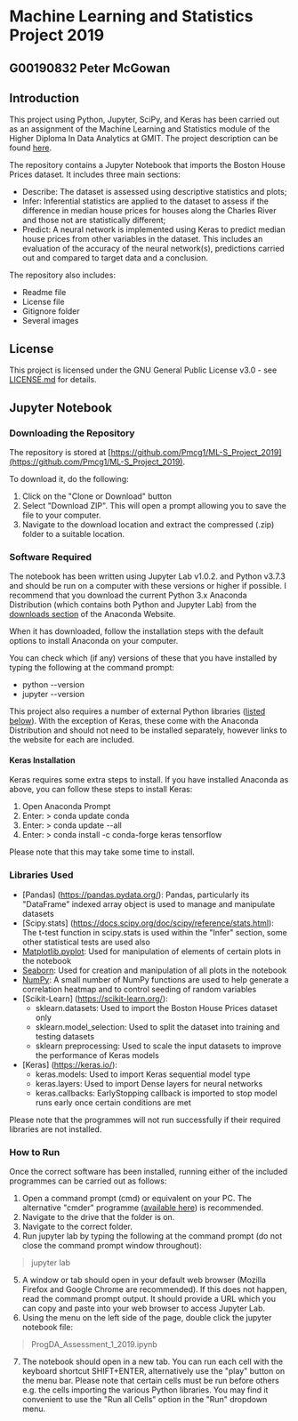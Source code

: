 # Machine Learning and Statistics Project 2019
## G00190832 Peter McGowan

## Introduction

This project using Python, Jupyter, SciPy, and Keras has been carried out as an assignment of the Machine Learning and Statistics module of the Higher Diploma In Data Analytics at GMIT. The project description can be found [here](https://github.com/ianmcloughlin/project-2019-machstat/blob/master/project.pdf).

The repository contains a Jupyter Notebook that imports the Boston House Prices dataset. It includes three main sections:
* Describe: The dataset is assessed using descriptive statistics and plots;
* Infer: Inferential statistics are applied to the dataset to assess if the difference in median house prices for houses along the Charles River and those not are statistically different;
* Predict: A neural network is implemented using Keras to predict median house prices from other variables in the dataset. This includes an evaluation of the accuracy of the neural network(s), predictions carried out and compared to target data and a conclusion.

The repository also includes:
* Readme file
* License file
* Gitignore folder
* Several images

## License

This project is licensed under the GNU General Public License v3.0 - see [LICENSE.md](LICENSE) for details.

## Jupyter Notebook

### Downloading the Repository

The repository is stored at [https://github.com/Pmcg1/ML-S_Project_2019](https://github.com/Pmcg1/ML-S_Project_2019).

To download it, do the following:

1. Click on the "Clone or Download" button
2. Select "Download ZIP". This will open a prompt allowing you to save the file to your computer.
3. Navigate to the download location and extract the compressed (.zip) folder to a suitable location.

### Software Required

The notebook has been written using Jupyter Lab v1.0.2. and Python v3.7.3 and should be run on a computer with these versions or higher if possible. I recommend that you download the current Python 3.x Anaconda Distribution (which contains both Python and Jupyter Lab) from the [downloads section](https://www.anaconda.com/distribution/#download-section) of the Anaconda Website.

When it has downloaded, follow the installation steps with the default options to install Anaconda on your computer.

You can check which (if any) versions of these that you have installed by typing the following at the command prompt:
* python --version
* jupyter --version

This project also requires a number of external Python libraries ([listed below](#Libraries-Used)). With the exception of Keras, these come with the Anaconda Distribution and should not need to be installed separately, however links to the website for each are included.

#### Keras Installation

Keras requires some extra steps to install. If you have installed Anaconda as above, you can follow these steps to install Keras:

1. Open Anaconda Prompt
2. Enter: > conda update conda
3. Enter: > conda update --all
4. Enter: >  conda install -c conda-forge keras tensorflow

Please note that this may take some time to install.

### Libraries Used

- [Pandas] (https://pandas.pydata.org/): Pandas, particularly its "DataFrame" indexed array object is used to manage and manipulate datasets
- [Scipy.stats] (https://docs.scipy.org/doc/scipy/reference/stats.html): The t-test function in scipy.stats is used within the "Infer" section, some other statistical tests are used also
- [Matplotlib.pyplot](https://matplotlib.org/tutorials/introductory/pyplot.html): Used for manipulation of elements of certain plots in the notebook
- [Seaborn](https://seaborn.pydata.org/): Used for creation and manipulation of all plots in the notebook
- [NumPy](https://www.numpy.org/): A small number of NumPy functions are used to help generate a correlation heatmap and to control seeding of random variables
- [Scikit-Learn] (https://scikit-learn.org/):
  - sklearn.datasets: Used to import the Boston House Prices dataset only
  - sklearn.model_selection: Used to split the dataset into training and testing datasets
  - sklearn preprocessing: Used to scale the input datasets to improve the performance of Keras models
- [Keras] (https://keras.io/):
  - keras.models: Used to import Keras sequential model type
  - keras.layers: Used to import Dense layers for neural networks
  - keras.callbacks: EarlyStopping callback is imported to stop model runs early once certain conditions are met

Please note that the programmes will not run successfully if their required libraries are not installed.

### How to Run

Once the correct software has been installed, running either of the included programmes can be carried out as follows:

1. Open a command prompt (cmd) or equivalent on your PC. The alternative "cmder" programme ([available here](https://cmder.net/)) is recommended.
2. Navigate to the drive that the folder is on.
3. Navigate to the correct folder.
4. Run jupyter lab by typing the following at the command prompt (do not close the command prompt window throughout):
> jupyter lab

5. A window or tab should open in your default web browser (Mozilla Firefox and Google Chrome are recommended). If this does not happen, read the command prompt output. It should provide a URL which you can copy and paste into your web browser to access Jupyter Lab.
6. Using the menu on the left side of the page, double click the jupyter notebook file:
> ProgDA_Assessment_1_2019.ipynb

7. The notebook should open in a new tab. You can run each cell with the keyboard shortcut SHIFT+ENTER, alternatively use the "play" button on the menu bar. Please note that certain cells must be run before others e.g. the cells importing the various Python libraries. You may find it convenient to use the "Run all Cells" option in the "Run" dropdown menu.